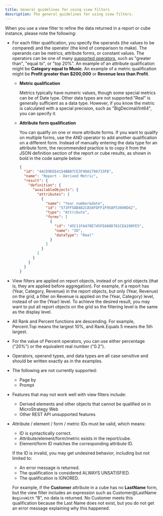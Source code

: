 ```yaml
---
title: General guidelines for using view filters
description: The general guidelines for using view filters.
---
```


When you use a view filter to refine the data returned in a report or cube instance, please note the following:

- For each filter qualification, you specify the operands (the values to be compared) and the operator (the kind of comparison to make). The operands can be metrics, attribute forms, or constant values. The operators can be one of many [supported operators](supported-operators.md), such as "greater than", "equal to", or "top 20%". An example of an attribute qualification might be **Category equal to Music**. An example of a metric qualification might be **Profit greater than $200,000** or **Revenue less than Profit**.

  - **Metric qualification**

    Metrics typically have numeric values, though some special metrics can be of Date type. Other data types are not supported."Real" is generally sufficient as a data type. However, if you know the metric is calculated with a special precision, such as "BigDecimal/Int64", you can specify it.

  - **Attribute form qualification**

    You can qualify on one or more attribute forms. If you want to qualify on multiple forms, use the AND operator to add another qualification on a different form. Instead of manually entering the data type for an attribute form, the recommended practice is to copy it from the JSON definition section of the report or cube results, as shown in bold in the code sample below:

    ```json
    {
      "id": "4ACD9EEE4154BB87CE3F9DA279A733FB",
      "name": "Report - Derived Metric",
      "result": {
        "definition": {
          "availableObjects": {
            "attributes": [
              {
                "name": "Year_number&date",
                "id": "573FF5AB482CA58FDFF1F95AF53690D42",
                "type": "Attribute",
                "forms": [
                  {
                    "id": "45C11FA478E745FEA08D781CEA190FE5",
                    "name": "ID",
                    "dataType": "Real"
                  }
                ]
              }
            ]
          }
        }
      }
    }
    ```

- View filters are applied on report objects, instead of on grid objects (that is, they are applied before aggregation). For example, if a report has (Year, Category, Revenue) in the report objects, but only (Year, Revenue) on the grid, a filter on Revenue is applied on the (Year, Category) level, instead of on the (Year) level. To achieve the desired result, you may want to put all report objects on the grid so the filtering level is the same as the display level.
- All Rank and Percent functions are descending. For example, Percent.Top means the largest 10%, and Rank.Equals 5 means the 5th largest.
- For the value of Percent operators, you can use either percentage ("20%") or the equivalent real number ("0.2").

- Operators, operand types, and data types are all case sensitive and should be written exactly as in the examples.
- The following are not currently supported:
  - Page by
  - Prompt
- Features that may not work well with view filters include:
  - Derived elements and other objects that cannot be qualified on in MicroStrategy Web
  - Other REST API unsupported features
- Attribute / element / form / metric IDs must be valid, which means:

  - ID is syntactically correct.
  - Attribute/element/form/metric exists in the report/cube.
  - Element/form ID matches the corresponding attribute ID.

  If the ID is invalid, you may get undesired behavior, including but not limited to:

  - An error message is returned.
  - The qualification is considered ALWAYS UNSATISFIED.
  - The qualification is IGNORED.

  For example, if the **Customer** attribute in a cube has no **LastName** form, but the view filter includes an expression such as Customer@LastName `BeginsWith` "B", no data is returned. No Customer meets this qualification because the Last Name does not exist, but you do not get an error message explaining why this happened.
